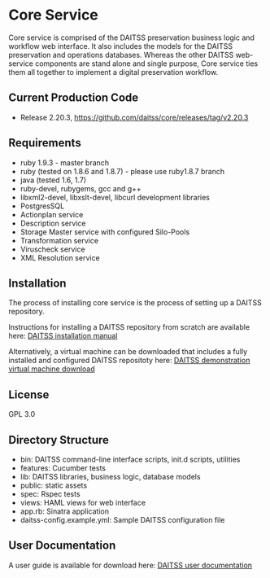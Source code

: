 Core Service
==========================

Core service is comprised of the DAITSS preservation business logic and workflow web interface. It also includes the models for the DAITSS preservation and operations databases. Whereas the other DAITSS web-service components are stand alone and single purpose, Core service ties them all together to implement a digital preservation workflow.

Current Production Code
-----------------------
* Release 2.20.3, https://github.com/daitss/core/releases/tag/v2.20.3
 
Requirements
------------
* ruby 1.9.3 - master branch
* ruby (tested on 1.8.6 and 1.8.7) - please use ruby1.8.7 branch
* java (tested 1.6, 1.7)
* ruby-devel, rubygems, gcc and g++
* libxml2-devel, libxslt-devel, libcurl development libraries
* PostgresSQL
* Actionplan service
* Description service
* Storage Master service with configured Silo-Pools
* Transformation service
* Viruscheck service
* XML Resolution service

Installation
----------
The process of installing core service is the process of setting up a DAITSS repository. 

Instructions for installing a DAITSS repository from scratch are available here: [DAITSS installation manual](www.fcla.edu/daitss-test/installmanual.pdf)

Alternatively, a virtual machine can be downloaded that includes a fully installed and configured DAITSS repositoty here: [DAITSS demonstration virtual machine download](https://daitss.fcla.edu/content/download)

License
-------
GPL 3.0

Directory Structure
-------------------
* bin: DAITSS command-line interface scripts, init.d scripts, utilities
* features: Cucumber tests
* lib: DAITSS libraries, business logic, database models
* public: static assets
* spec: Rspec tests
* views: HAML views for web interface
* app.rb: Sinatra application
* daitss-config.example.yml: Sample DAITSS configuration file

User Documentation
-------------
A user guide is available for download here: [DAITSS user documentation](http://daitss.fcla.edu/content/documentation)
